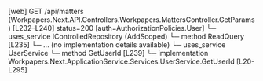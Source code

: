 [web] GET /api/matters  (Workpapers.Next.API.Controllers.Workpapers.MattersController.GetParams)  [L232–L240] status=200 [auth=AuthorizationPolicies.User]
  └─ uses_service IControlledRepository<MatterStatus> (AddScoped)
    └─ method ReadQuery [L235]
      └─ ... (no implementation details available)
  └─ uses_service UserService
    └─ method GetUserId [L239]
      └─ implementation Workpapers.Next.ApplicationService.Services.UserService.GetUserId [L20-L295]

